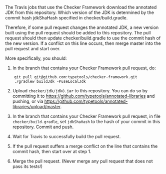 The Travis jobs that use the Checker Framework download the annotated JDK from
this repository. Which version of the JDK is determined by the commit hash
jdkShaHash specified in checker/build.gradle.

Therefore, if some pull request changes the annotated JDK, a new version built
using the pull request should be added to this repository.  The pull request
should then update checker/build.gradle to use the commit hash of the new
version.  If a conflict on this line occurs, then merge master into the pull
request and start over.

More specifically, you should:

1. In the branch that contains your Checker Framework pull request, do:
````
    git pull git@github.com:typetools/checker-framework.git
    ./gradlew buildJdk -PuseLocalJdk
````

2. Upload `checker/jdk/jdk8.jar` to this repository.
You can do so by committing it to
https://github.com/typetools/annotated-libraries and pushing, or via
https://github.com/typetools/annotated-libraries/upload/master.

3. In the branch that contains your Checker Framework pull request,
in file `checker/build.gradle`, set `jdkShaHash` to the hash of your
commit in this repository.  Commit and push.

4. Wait for Travis to successfully build the pull request.

5. If the pull request suffers a merge conflict on the line that contains
the commit hash, then start over at step 1.

6. Merge the pull request.  (Never merge any pull request that does not
pass its tests!)

